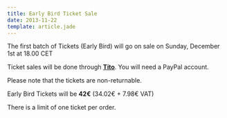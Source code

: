 ```yaml
---
title: Early Bird Ticket Sale
date: 2013-11-22
template: article.jade
---
```


The first batch of Tickets (Early Bird) will go on sale on Sunday, December 1st at 18.00 CET

Ticket sales will be done through **[Tito](https://tito.io/jsunconf/jsunconf2014)**. You will need a PayPal account.

Please note that the tickets are non-returnable.

Early Bird Tickets will be **42€** (34.02€ + 7.98€ VAT)

There is a limit of one ticket per order.
